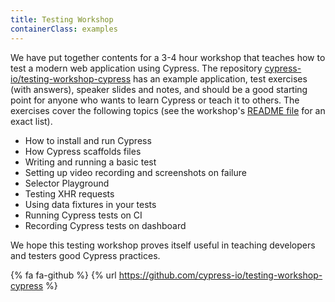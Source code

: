 ```yaml
---
title: Testing Workshop
containerClass: examples
---
```


We have put together contents for a 3-4 hour workshop that teaches how to test a modern web application using Cypress. The repository [cypress-io/testing-workshop-cypress][workshop repo] has an example application, test exercises (with answers), speaker slides and notes, and should be a good starting point for anyone who wants to learn Cypress or teach it to others. The exercises cover the following topics (see the workshop's [README file][workshop readme] for an exact list).

- How to install and run Cypress
- How Cypress scaffolds files
- Writing and running a basic test
- Setting up video recording and screenshots on failure
- Selector Playground
- Testing XHR requests
- Using data fixtures in your tests
- Running Cypress tests on CI
- Recording Cypress tests on dashboard

We hope this testing workshop proves itself useful in teaching developers and testers good Cypress practices.

{% fa fa-github %} {% url https://github.com/cypress-io/testing-workshop-cypress %}

[workshop repo]: https://github.com/cypress-io/testing-workshop-cypress
[workshop readme]: https://github.com/cypress-io/testing-workshop-cypress#readme
